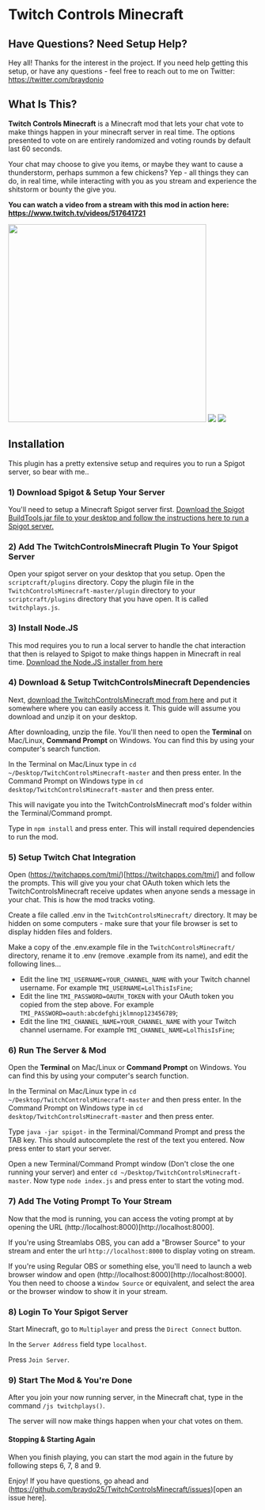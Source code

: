 # Twitch Controls Minecraft

## Have Questions? Need Setup Help?

Hey all! Thanks for the interest in the project. If you need help getting this setup, or have any questions - feel free to reach out to me on Twitter: https://twitter.com/braydonio

## What Is This?
**Twitch Controls Minecraft** is a Minecraft mod that lets your chat vote to make things happen in your minecraft server in real time. The options presented to vote on are entirely randomized and voting rounds by default last 60 seconds.

Your chat may choose to give you items, or maybe they want to cause a thunderstorm, perhaps summon a few chickens? Yep - all things they can do, in real time, while interacting with you as you stream and experience the shitstorm or bounty the give you.

**You can watch a video from a stream with this mod in action here: https://www.twitch.tv/videos/517641721**

<img src="https://github.com/braydo25/TwitchControlsMinecraft/blob/master/doc-assets/example-3.png" height="400" />
<img src="https://github.com/braydo25/TwitchControlsMinecraft/raw/master/doc-assets/example-1.png" />
<img src="https://github.com/braydo25/TwitchControlsMinecraft/blob/master/doc-assets/example-2.png" />

## Installation

This plugin has a pretty extensive setup and requires you to run a Spigot server, so bear with me..

### 1) Download Spigot & Setup Your Server
You'll need to setup a Minecraft Spigot server first. [Download the Spigot BuildTools.jar file to your desktop and follow the instructions here to run a Spigot server.](https://www.spigotmc.org/wiki/buildtools/#wikiPage)

### 2) Add The TwitchControlsMinecraft Plugin To Your Spigot Server
Open your spigot server on your desktop that you setup. Open the `scriptcraft/plugins` directory.
Copy the plugin file in the `TwitchControlsMinecraft-master/plugin` directory to your `scriptcraft/plugins` directory that you have open. It is called `twitchplays.js`.

### 3) Install Node.JS
This mod requires you to run a local server to handle the chat interaction that then is relayed to Spigot to make things happen in Minecraft in real time. [Download the Node.JS installer from here](https://nodejs.org/en/download/)

### 4) Download & Setup TwitchControlsMinecraft Dependencies
Next, [download the TwitchControlsMinecraft mod from here](https://github.com/braydo25/TwitchControlsMinecraft/archive/master.zip) and put it somewhere where you can easily access it. This guide will assume you download and unzip it on your desktop.

After downloading, unzip the file. You'll then need to open the **Terminal** on Mac/Linux, **Command Prompt** on Windows. You can find this by using your computer's search function.

In the Terminal on Mac/Linux type in `cd ~/Desktop/TwitchControlsMinecraft-master` and then press enter.
In the Command Prompt on Windows type in `cd desktop/TwitchControlsMinecraft-master` and then press enter.

This will navigate you into the TwitchControlsMinecraft mod's folder within the Terminal/Command prompt.

Type in `npm install` and press enter. This will install required dependencies to run the mod.

### 5) Setup Twitch Chat Integration
Open (https://twitchapps.com/tmi/)[https://twitchapps.com/tmi/] and follow the prompts. This will give you your chat OAuth token which lets the TwitchControlsMinecraft receive updates when anyone sends a message in your chat. This is how the mod tracks voting.

Create a file called .env in the `TwitchControlsMinecraft/` directory. It may be hidden on some computers - make sure that your file browser is set to display hidden files and folders.

Make a copy of the .env.example file in the `TwitchControlsMinecraft/` directory, rename it to .env (remove .example from its name), and edit the following lines...
* Edit the line `TMI_USERNAME=YOUR_CHANNEL_NAME` with your Twitch channel username. For example `TMI_USERNAME=LolThisIsFine`;
* Edit the line `TMI_PASSWORD=OAUTH_TOKEN` with your OAuth token you copied from the step above. For example `TMI_PASSWORD=oauth:abcdefghijklmnop123456789`;
* Edit the line `TMI_CHANNEL_NAME=YOUR_CHANNEL_NAME` with your Twitch channel username. For example `TMI_CHANNEL_NAME=LolThisIsFine`;

### 6) Run The Server & Mod
Open the **Terminal** on Mac/Linux or **Command Prompt** on Windows. You can find this by using your computer's search function.

In the Terminal on Mac/Linux type in `cd ~/Desktop/TwitchControlsMinecraft-master` and then press enter.
In the Command Prompt on Windows type in `cd desktop/TwitchControlsMinecraft-master` and then press enter.

Type `java -jar spigot-` in the Terminal/Command Prompt and press the TAB key. This should autocomplete the rest of the text you entered. Now press enter to start your server.

Open a new Terminal/Command Prompt window (Don't close the one running your server) and enter `cd ~/Desktop/TwitchControlsMinecraft-master`. Now type `node index.js` and press enter to start the voting mod.

### 7) Add The Voting Prompt To Your Stream
Now that the mod is running, you can access the voting prompt at by opening the URL (http://localhost:8000)[http://localhost:8000].

If you're using Streamlabs OBS, you can add a "Browser Source" to your stream and enter the url `http://localhost:8000` to display voting on stream.

If you're using Regular OBS or something else, you'll need to launch a web browser window and open (http://localhost:8000)[http://localhost:8000]. You then need to choose a `Window Source` or equivalent, and select the area or the browser window to show it in your stream.

### 8) Login To Your Spigot Server

Start Minecraft, go to `Multiplayer` and press the `Direct Connect` button.

In the `Server Address` field type `localhost`.

Press `Join Server`.

### 9) Start The Mod & You're Done

After you join your now running server, in the Minecraft chat, type in the command `/js twitchplays()`.

The server will now make things happen when your chat votes on them.

#### Stopping & Starting Again

When you finish playing, you can start the mod again in the future by following steps 6, 7, 8 and 9.

Enjoy! If you have questions, go ahead and (https://github.com/braydo25/TwitchControlsMinecraft/issues)[open an issue here].

